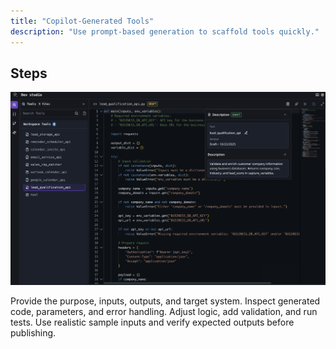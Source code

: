 ```yaml
---
title: "Copilot-Generated Tools"
description: "Use prompt-based generation to scaffold tools quickly."
---
```


## Steps

![image.png](/images/image.png)

<Steps>
  <Step title="Describe the tool">
    Provide the purpose, inputs, outputs, and target system.
  </Step>
  <Step title="Review scaffold">
    Inspect generated code, parameters, and error handling.
  </Step>
  <Step title="Refine and test">
    Adjust logic, add validation, and run tests.
  </Step>
</Steps>

<Tip>
  Use realistic sample inputs and verify expected outputs before publishing.
</Tip>